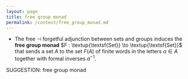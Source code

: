 ```yaml
---
layout: page
title: free group monad
permalink: /context/free_group_monad.md
---
```

-  The free $\dashv$ forgetful adjunction between sets and groups induces the **free group monad** $F : \textup{\textsf{Set}} \to \textup{\textsf{Set}}$ that sends a set $A$ to the set $F(A)$ of finite words in the letters $a \in A$ together with formal inverses $a^{-1}$.

SUGGESTION: free group monad